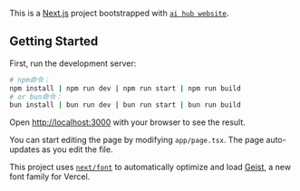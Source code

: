 This is a [Next.js](https://nextjs.org) project bootstrapped with [`ai hub website`](https://nextjs.org/docs/app/api-reference/cli/create-next-app).

## Getting Started

First, run the development server:

```bash
# npm命令：
npm install | npm run dev | npm run start | npm run build
# or bun命令：
bun install | bun run dev | bun run start | bun run build
```

Open [http://localhost:3000](http://localhost:3000) with your browser to see the result.

You can start editing the page by modifying `app/page.tsx`. The page auto-updates as you edit the file.

This project uses [`next/font`](https://nextjs.org/docs/app/building-your-application/optimizing/fonts) to automatically optimize and load [Geist](https://vercel.com/font), a new font family for Vercel.

